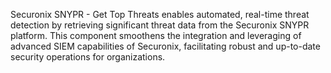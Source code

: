 Securonix SNYPR - Get Top Threats enables automated, real-time threat detection by retrieving significant threat data from the Securonix SNYPR platform. This component smoothens the integration and leveraging of advanced SIEM capabilities of Securonix, facilitating robust and up-to-date security operations for organizations.
